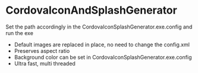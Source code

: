 # CordovaIconAndSplashGenerator

Set the path accordingly in the CordovaIconSplashGenerator.exe.config and run the exe <br />
* Default images are replaced in place, no need to change the config.xml<br />
* Preserves aspect ratio<br />
* Background color can be set in CordovaIconSplashGenerator.exe.config<br />
* Ultra fast, multi threaded
